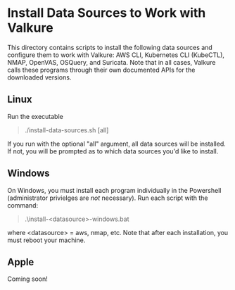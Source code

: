 # Install Data Sources to Work with Valkure

This directory contains scripts to install the following data sources and configure them to work with Valkure: AWS CLI, Kubernetes CLI (KubeCTL), NMAP, OpenVAS, OSQuery, and Suricata. Note that in all cases, Valkure calls these programs through their own documented APIs for the downloaded versions.

## Linux

Run the executable

> ./install-data-sources.sh [all]

If you run with the optional "all" argument, all data sources will be installed. If not, you will be prompted as to which data sources you'd like to install. 

## Windows

On Windows, you must install each program individually in the Powershell (administrator privielges are *not* necessary). Run each script with the command:

> .\install-\<datasource\>-windows.bat

where \<datasource\> = aws, nmap, etc. Note that after each installation, you must reboot your machine.

## Apple

Coming soon!
